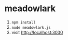 # meadowlark

1. `npm install`
2. `node meadowlark.js`
3. visit [http://localhost:3000](http://localhost:3000)
